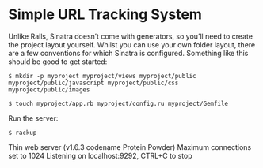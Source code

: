 Simple URL Tracking System
=========================

Unlike Rails, Sinatra doesn’t come with generators, so you’ll need to create the project layout yourself. Whilst you can use your own folder layout, there are a few conventions for which Sinatra is configured. Something like this should be good to get started:

```
$ mkdir -p myproject myproject/views myproject/public myproject/public/javascript myproject/public/css myproject/public/images

$ touch myproject/app.rb myproject/config.ru myproject/Gemfile
```

Run the server:

```
$ rackup
```

Thin web server (v1.6.3 codename Protein Powder)
Maximum connections set to 1024
Listening on localhost:9292, CTRL+C to stop


